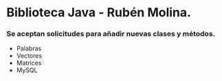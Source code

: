 # Biblioteca Java - Rubén Molina.
### Se aceptan solicitudes para añadir nuevas clases y métodos.

- Palabras
- Vectores
- Matrices
- MySQL
